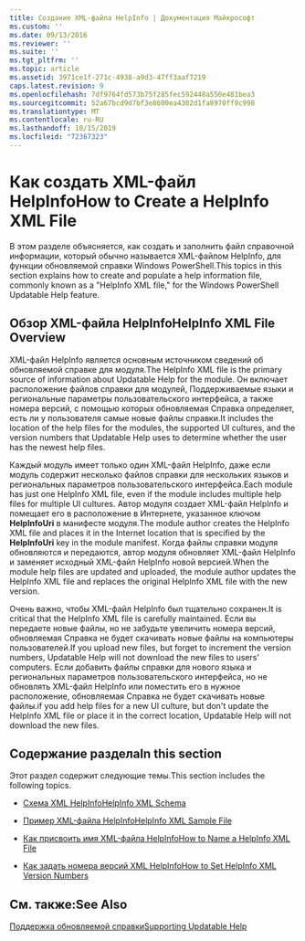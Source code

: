```yaml
---
title: Создание XML-файла HelpInfo | Документация Майкрософт
ms.custom: ''
ms.date: 09/13/2016
ms.reviewer: ''
ms.suite: ''
ms.tgt_pltfrm: ''
ms.topic: article
ms.assetid: 3971ce1f-271c-4938-a9d3-47ff3aaf7219
caps.latest.revision: 9
ms.openlocfilehash: 7df9764fd573b75f285fec592448a550e481bea3
ms.sourcegitcommit: 52a67bcd9d7bf3e8600ea4302d1fa8970ff9c998
ms.translationtype: MT
ms.contentlocale: ru-RU
ms.lasthandoff: 10/15/2019
ms.locfileid: "72367323"
---
```

# <a name="how-to-create-a-helpinfo-xml-file"></a><span data-ttu-id="7fb02-102">Как создать XML-файл HelpInfo</span><span class="sxs-lookup"><span data-stu-id="7fb02-102">How to Create a HelpInfo XML File</span></span>

<span data-ttu-id="7fb02-103">В этом разделе объясняется, как создать и заполнить файл справочной информации, который обычно называется XML-файлом HelpInfo, для функции обновляемой справки Windows PowerShell.</span><span class="sxs-lookup"><span data-stu-id="7fb02-103">This topics in this section explains how to create and populate a help information file, commonly known as a "HelpInfo XML file," for the Windows PowerShell Updatable Help feature.</span></span>

## <a name="helpinfo-xml-file-overview"></a><span data-ttu-id="7fb02-104">Обзор XML-файла HelpInfo</span><span class="sxs-lookup"><span data-stu-id="7fb02-104">HelpInfo XML File Overview</span></span>

<span data-ttu-id="7fb02-105">XML-файл HelpInfo является основным источником сведений об обновляемой справке для модуля.</span><span class="sxs-lookup"><span data-stu-id="7fb02-105">The HelpInfo XML file is the primary source of information about Updatable Help for the module.</span></span> <span data-ttu-id="7fb02-106">Он включает расположение файлов справки для модулей, Поддерживаемые языки и региональные параметры пользовательского интерфейса, а также номера версий, с помощью которых обновляемая Справка определяет, есть ли у пользователя самые новые файлы справки.</span><span class="sxs-lookup"><span data-stu-id="7fb02-106">It includes the location of the help files for the modules, the supported UI cultures, and the version numbers that Updatable Help uses to determine whether the user has the newest help files.</span></span>

<span data-ttu-id="7fb02-107">Каждый модуль имеет только один XML-файл HelpInfo, даже если модуль содержит несколько файлов справки для нескольких языков и региональных параметров пользовательского интерфейса.</span><span class="sxs-lookup"><span data-stu-id="7fb02-107">Each module has just one HelpInfo XML file, even if the module includes multiple help files for multiple UI cultures.</span></span> <span data-ttu-id="7fb02-108">Автор модуля создает XML-файл HelpInfo и помещает его в расположение в Интернете, указанное ключом **HelpInfoUri** в манифесте модуля.</span><span class="sxs-lookup"><span data-stu-id="7fb02-108">The module author creates the HelpInfo XML file and places it in the Internet location that is specified by the **HelpInfoUri** key in the module manifest.</span></span> <span data-ttu-id="7fb02-109">Когда файлы справки модуля обновляются и передаются, автор модуля обновляет XML-файл HelpInfo и заменяет исходный XML-файл HelpInfo новой версией.</span><span class="sxs-lookup"><span data-stu-id="7fb02-109">When the module help files are updated and uploaded, the module author updates the HelpInfo XML file and replaces the original HelpInfo XML file with the new version.</span></span>

<span data-ttu-id="7fb02-110">Очень важно, чтобы XML-файл HelpInfo был тщательно сохранен.</span><span class="sxs-lookup"><span data-stu-id="7fb02-110">It is critical that the HelpInfo XML file is carefully maintained.</span></span> <span data-ttu-id="7fb02-111">Если вы передаете новые файлы, но не забудьте увеличить номера версий, обновляемая Справка не будет скачивать новые файлы на компьютеры пользователей.</span><span class="sxs-lookup"><span data-stu-id="7fb02-111">If you upload new files, but forget to increment the version numbers, Updatable Help will not download the new files to users' computers.</span></span> <span data-ttu-id="7fb02-112">Если добавить файлы справки для нового языка и региональных параметров пользовательского интерфейса, но не обновлять XML-файл HelpInfo или поместить его в нужное расположение, обновляемая Справка не будет скачивать новые файлы.</span><span class="sxs-lookup"><span data-stu-id="7fb02-112">if you add help files for a new UI culture, but don't update the HelpInfo XML file or place it in the correct location, Updatable Help will not download the new files.</span></span>

## <a name="in-this-section"></a><span data-ttu-id="7fb02-113">Содержание раздела</span><span class="sxs-lookup"><span data-stu-id="7fb02-113">In this section</span></span>

<span data-ttu-id="7fb02-114">Этот раздел содержит следующие темы.</span><span class="sxs-lookup"><span data-stu-id="7fb02-114">This section includes the following topics.</span></span>

- [<span data-ttu-id="7fb02-115">Схема XML HelpInfo</span><span class="sxs-lookup"><span data-stu-id="7fb02-115">HelpInfo XML Schema</span></span>](./helpinfo-xml-schema.md)

- [<span data-ttu-id="7fb02-116">Пример XML-файла HelpInfo</span><span class="sxs-lookup"><span data-stu-id="7fb02-116">HelpInfo XML Sample File</span></span>](./helpinfo-xml-sample-file.md)

- [<span data-ttu-id="7fb02-117">Как присвоить имя XML-файла HelpInfo</span><span class="sxs-lookup"><span data-stu-id="7fb02-117">How to Name a HelpInfo XML File</span></span>](./how-to-name-a-helpinfo-xml-file.md)

- [<span data-ttu-id="7fb02-118">Как задать номера версий XML HelpInfo</span><span class="sxs-lookup"><span data-stu-id="7fb02-118">How to Set HelpInfo XML Version Numbers</span></span>](./how-to-set-helpinfo-xml-version-numbers.md)

## <a name="see-also"></a><span data-ttu-id="7fb02-119">См. также:</span><span class="sxs-lookup"><span data-stu-id="7fb02-119">See Also</span></span>

[<span data-ttu-id="7fb02-120">Поддержка обновляемой справки</span><span class="sxs-lookup"><span data-stu-id="7fb02-120">Supporting Updatable Help</span></span>](./supporting-updatable-help.md)